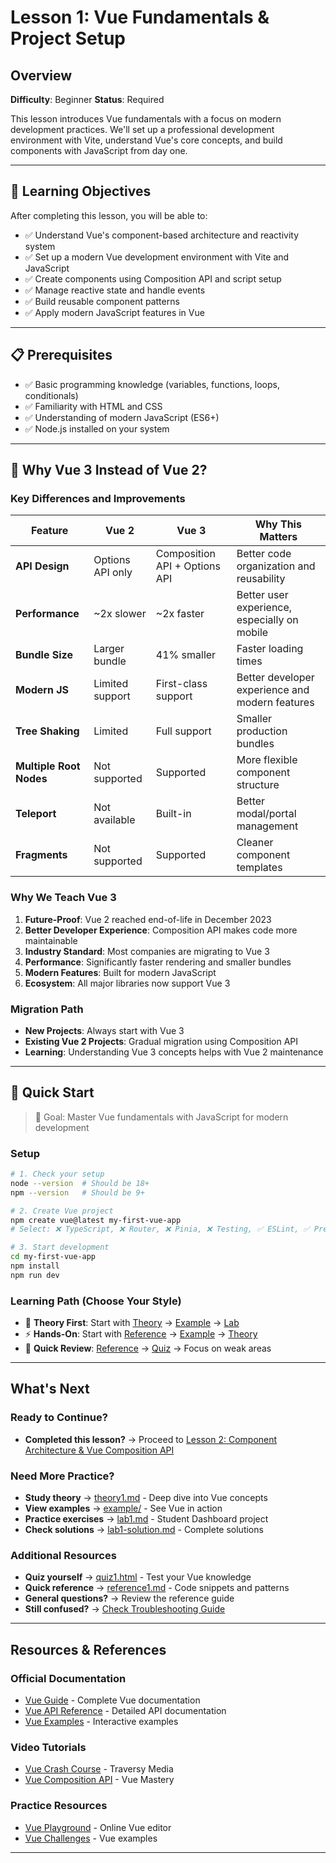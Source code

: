 # Lesson 1: Vue Fundamentals & Project Setup

## Overview

**Difficulty**: Beginner
**Status**: Required

This lesson introduces Vue fundamentals with a focus on modern development practices. We'll set up a professional development environment with Vite, understand Vue's core concepts, and build components with JavaScript from day one.

---

## 🎯 Learning Objectives

After completing this lesson, you will be able to:

- ✅ Understand Vue's component-based architecture and reactivity system
- ✅ Set up a modern Vue development environment with Vite and JavaScript
- ✅ Create components using Composition API and script setup
- ✅ Manage reactive state and handle events
- ✅ Build reusable component patterns
- ✅ Apply modern JavaScript features in Vue

---

## 📋 Prerequisites

- ✅ Basic programming knowledge (variables, functions, loops, conditionals)
- ✅ Familiarity with HTML and CSS
- ✅ Understanding of modern JavaScript (ES6+)
- ✅ Node.js installed on your system

---

## 🤔 Why Vue 3 Instead of Vue 2?

### Key Differences and Improvements

| Feature | Vue 2 | Vue 3 | Why This Matters |
|---------|-------|-------|------------------|
| **API Design** | Options API only | Composition API + Options API | Better code organization and reusability |
| **Performance** | ~2x slower | ~2x faster | Better user experience, especially on mobile |
| **Bundle Size** | Larger bundle | 41% smaller | Faster loading times |
| **Modern JS** | Limited support | First-class support | Better developer experience and modern features |
| **Tree Shaking** | Limited | Full support | Smaller production bundles |
| **Multiple Root Nodes** | Not supported | Supported | More flexible component structure |
| **Teleport** | Not available | Built-in | Better modal/portal management |
| **Fragments** | Not supported | Supported | Cleaner component templates |

### Why We Teach Vue 3

1. **Future-Proof**: Vue 2 reached end-of-life in December 2023
2. **Better Developer Experience**: Composition API makes code more maintainable
3. **Industry Standard**: Most companies are migrating to Vue 3
4. **Performance**: Significantly faster rendering and smaller bundles
5. **Modern Features**: Built for modern JavaScript
6. **Ecosystem**: All major libraries now support Vue 3

### Migration Path
- **New Projects**: Always start with Vue 3
- **Existing Vue 2 Projects**: Gradual migration using Composition API
- **Learning**: Understanding Vue 3 concepts helps with Vue 2 maintenance

---

## 🚀 Quick Start

> 🎯 Goal: Master Vue fundamentals with JavaScript for modern development

### Setup
```bash
# 1. Check your setup
node --version  # Should be 18+
npm --version   # Should be 9+

# 2. Create Vue project
npm create vue@latest my-first-vue-app
# Select: ❌ TypeScript, ❌ Router, ❌ Pinia, ❌ Testing, ✅ ESLint, ✅ Prettier

# 3. Start development
cd my-first-vue-app
npm install
npm run dev
```

### Learning Path (Choose Your Style)
- 📖 **Theory First**: Start with [Theory](./theory/theory1.md) → [Example](./example/) → [Lab](./lab/lab1.md)
- ⚡ **Hands-On**: Start with [Reference](./reference/reference1.md) → [Example](./example/) → [Theory](./theory/theory1.md)
- 🎯 **Quick Review**: [Reference](./reference/reference1.md) → [Quiz](./quiz/quiz1.html) → Focus on weak areas

---

## What's Next

### Ready to Continue?
- **Completed this lesson?** → Proceed to [Lesson 2: Component Architecture & Vue Composition API](../lesson2-component-composition/readme.md)

### Need More Practice?
- **Study theory** → [theory1.md](./theory/theory1.md) - Deep dive into Vue concepts
- **View examples** → [example/](./example/) - See Vue in action
- **Practice exercises** → [lab1.md](./lab/lab1.md) - Student Dashboard project
- **Check solutions** → [lab1-solution.md](./lab/solution/lab1-solution.md) - Complete solutions

### Additional Resources
- **Quiz yourself** → [quiz1.html](./quiz/quiz1.html) - Test your Vue knowledge
- **Quick reference** → [reference1.md](./reference/reference1.md) - Code snippets and patterns
- **General questions?** → Review the reference guide
- **Still confused?** → [Check Troubleshooting Guide](../../extras/troubleshooting-guide.md)

---

## Resources & References

### Official Documentation
- [Vue Guide](https://vuejs.org/guide/) - Complete Vue documentation
- [Vue API Reference](https://vuejs.org/api/) - Detailed API documentation
- [Vue Examples](https://vuejs.org/examples/) - Interactive examples

### Video Tutorials
- [Vue Crash Course](https://www.youtube.com/watch?v=qZXt1Aom3Cs) - Traversy Media
- [Vue Composition API](https://www.youtube.com/watch?v=Vdn5gUfO6Kk) - Vue Mastery

### Practice Resources
- [Vue Playground](https://play.vuejs.org/) - Online Vue editor
- [Vue Challenges](https://github.com/vuejs/vue-next/tree/master/packages/vue/examples) - Vue examples

---